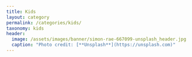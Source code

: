 ```yaml
---
title: Kids
layout: category
permalink: /categories/kids/
taxonomy: kids
header:
  image: /assets/images/banner/simon-rae-667099-unsplash_header.jpg
  caption: "Photo credit: [**Unsplash**](https://unsplash.com)"
---
```

